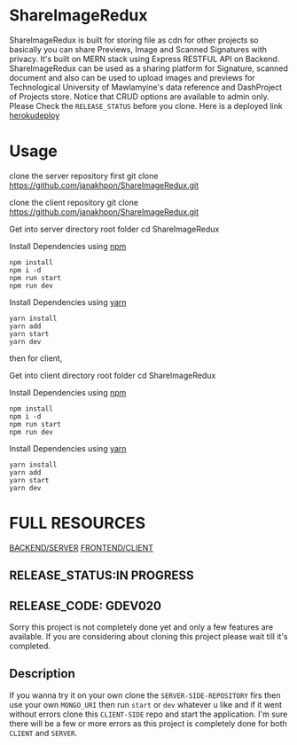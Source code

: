# ShareImageRedux
  ShareImageRedux is built for storing file as cdn for other projects so basically you can share Previews, Image and Scanned Signatures with privacy. It's built on MERN stack using Express RESTFUL API on Backend. ShareImageRedux can be used as a sharing platform for Signature, scanned document and also can be used to upload images and previews for Technological University of Mawlamyine's data reference and DashProject of Projects store. Notice that CRUD options are available to admin only. Please Check the `RELEASE_STATUS` before you clone. Here is a deployed link [herokudeploy](https://ShareImageRedux.now.sh/)



# Usage
clone the server repository first
    git clone https://github.com/janakhpon/ShareImageRedux.git

clone the client repository
    git clone https://github.com/janakhpon/ShareImageRedux.git

Get into server directory root folder
    cd ShareImageRedux

Install Dependencies using [npm](https://www.npmjs.com/)

    npm install
    npm i -d
    npm run start
    npm run dev

Install Dependencies using [yarn](https://yarnpkg.com/en/)

    yarn install
    yarn add
    yarn start
    yarn dev

then for client,

Get into client directory root folder
    cd ShareImageRedux

Install Dependencies using [npm](https://www.npmjs.com/)

    npm install
    npm i -d
    npm run start
    npm run dev

Install Dependencies using [yarn](https://yarnpkg.com/en/)

    yarn install
    yarn add
    yarn start
    yarn dev



# FULL RESOURCES
 [BACKEND/SERVER](https://tumlmimg.herokuapp.com/)
 [FRONTEND/CLIENT](https://ShareImageRedux.now.sh/)


## RELEASE_STATUS:IN PROGRESS
## RELEASE_CODE: GDEV020
 Sorry this project is not completely done yet and only a few features are available. If you are considering about cloning this project please wait till it's completed.

## Description
 If you wanna try it on your own clone the `SERVER-SIDE-REPOSITORY` firs then use your own `MONGO_URI` then run `start` or `dev` whatever u like and if it went without errors clone this `CLIENT-SIDE` repo and start the application. I'm sure there will be a few or more errors as this project is completely done for both `CLIENT` and `SERVER`.
    

